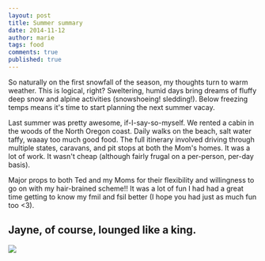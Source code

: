 ```yaml
---
layout: post
title: Summer summary
date: 2014-11-12
author: marie
tags: food
comments: true
published: true
---
```


So naturally on the first snowfall of the season, my thoughts turn to warm weather. This is logical, right? Sweltering, humid days bring dreams of fluffy deep snow and alpine activities (snowshoeing! sledding!). Below freezing temps means it's time to start planning the next summer vacay.

Last summer was pretty awesome, if-I-say-so-myself. We rented a cabin in the woods of the North Oregon coast. Daily walks on the beach, salt water taffy, waaay too much good food. The full itinerary involved driving through multiple states, caravans, and pit stops at both the Mom's homes. It was a lot of work. It wasn't cheap (although fairly frugal on a per-person, per-day basis). 

Major props to both Ted and my Moms for their flexibility and willingness to go on with my hair-brained scheme!! It was a lot of fun I had had a great time getting to know my fmil and fsil better (I hope you had just as much fun too <3).

<h2>Jayne, of course, lounged like a king.</h2>

<img src = "http://imgur.com/XEKBs7k.jpg" />




